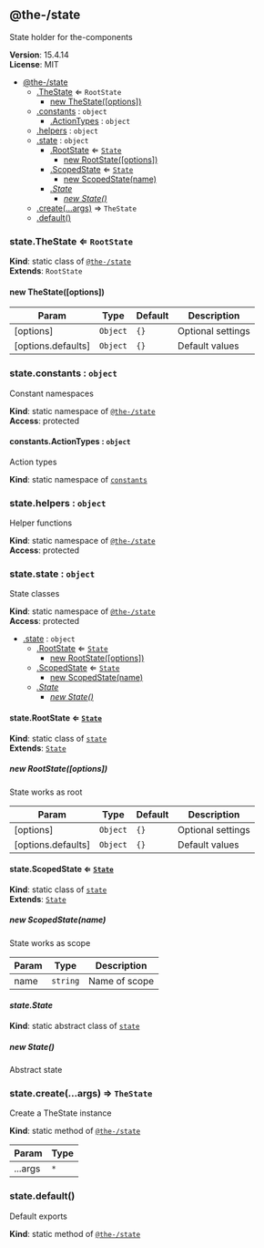 <!--- Code generated by @the-/script-doc. DO NOT EDIT. -->

<a name="module_@the-/state"></a>

## @the-/state
State holder for the-components

**Version**: 15.4.14  
**License**: MIT  

* [@the-/state](#module_@the-/state)
    * [.TheState](#module_@the-/state.TheState) ⇐ <code>RootState</code>
        * [new TheState([options])](#new_module_@the-/state.TheState_new)
    * [.constants](#module_@the-/state.constants) : <code>object</code>
        * [.ActionTypes](#module_@the-/state.constants.ActionTypes) : <code>object</code>
    * [.helpers](#module_@the-/state.helpers) : <code>object</code>
    * [.state](#module_@the-/state.state) : <code>object</code>
        * [.RootState](#module_@the-/state.state.RootState) ⇐ [<code>State</code>](#module_@the-/state.state.State)
            * [new RootState([options])](#new_module_@the-/state.state.RootState_new)
        * [.ScopedState](#module_@the-/state.state.ScopedState) ⇐ [<code>State</code>](#module_@the-/state.state.State)
            * [new ScopedState(name)](#new_module_@the-/state.state.ScopedState_new)
        * *[.State](#module_@the-/state.state.State)*
            * *[new State()](#new_module_@the-/state.state.State_new)*
    * [.create(...args)](#module_@the-/state.create) ⇒ <code>TheState</code>
    * [.default()](#module_@the-/state.default)

<a name="module_@the-/state.TheState"></a>

### state.TheState ⇐ <code>RootState</code>
**Kind**: static class of [<code>@the-/state</code>](#module_@the-/state)  
**Extends**: <code>RootState</code>  
<a name="new_module_@the-/state.TheState_new"></a>

#### new TheState([options])

| Param | Type | Default | Description |
| --- | --- | --- | --- |
| [options] | <code>Object</code> | <code>{}</code> | Optional settings |
| [options.defaults] | <code>Object</code> | <code>{}</code> | Default values |

<a name="module_@the-/state.constants"></a>

### state.constants : <code>object</code>
Constant namespaces

**Kind**: static namespace of [<code>@the-/state</code>](#module_@the-/state)  
**Access**: protected  
<a name="module_@the-/state.constants.ActionTypes"></a>

#### constants.ActionTypes : <code>object</code>
Action types

**Kind**: static namespace of [<code>constants</code>](#module_@the-/state.constants)  
<a name="module_@the-/state.helpers"></a>

### state.helpers : <code>object</code>
Helper functions

**Kind**: static namespace of [<code>@the-/state</code>](#module_@the-/state)  
**Access**: protected  
<a name="module_@the-/state.state"></a>

### state.state : <code>object</code>
State classes

**Kind**: static namespace of [<code>@the-/state</code>](#module_@the-/state)  
**Access**: protected  

* [.state](#module_@the-/state.state) : <code>object</code>
    * [.RootState](#module_@the-/state.state.RootState) ⇐ [<code>State</code>](#module_@the-/state.state.State)
        * [new RootState([options])](#new_module_@the-/state.state.RootState_new)
    * [.ScopedState](#module_@the-/state.state.ScopedState) ⇐ [<code>State</code>](#module_@the-/state.state.State)
        * [new ScopedState(name)](#new_module_@the-/state.state.ScopedState_new)
    * *[.State](#module_@the-/state.state.State)*
        * *[new State()](#new_module_@the-/state.state.State_new)*

<a name="module_@the-/state.state.RootState"></a>

#### state.RootState ⇐ [<code>State</code>](#module_@the-/state.state.State)
**Kind**: static class of [<code>state</code>](#module_@the-/state.state)  
**Extends**: [<code>State</code>](#module_@the-/state.state.State)  
<a name="new_module_@the-/state.state.RootState_new"></a>

##### new RootState([options])
State works as root


| Param | Type | Default | Description |
| --- | --- | --- | --- |
| [options] | <code>Object</code> | <code>{}</code> | Optional settings |
| [options.defaults] | <code>Object</code> | <code>{}</code> | Default values |

<a name="module_@the-/state.state.ScopedState"></a>

#### state.ScopedState ⇐ [<code>State</code>](#module_@the-/state.state.State)
**Kind**: static class of [<code>state</code>](#module_@the-/state.state)  
**Extends**: [<code>State</code>](#module_@the-/state.state.State)  
<a name="new_module_@the-/state.state.ScopedState_new"></a>

##### new ScopedState(name)
State works as scope


| Param | Type | Description |
| --- | --- | --- |
| name | <code>string</code> | Name of scope |

<a name="module_@the-/state.state.State"></a>

#### *state.State*
**Kind**: static abstract class of [<code>state</code>](#module_@the-/state.state)  
<a name="new_module_@the-/state.state.State_new"></a>

##### *new State()*
Abstract state

<a name="module_@the-/state.create"></a>

### state.create(...args) ⇒ <code>TheState</code>
Create a TheState instance

**Kind**: static method of [<code>@the-/state</code>](#module_@the-/state)  

| Param | Type |
| --- | --- |
| ...args | <code>\*</code> | 

<a name="module_@the-/state.default"></a>

### state.default()
Default exports

**Kind**: static method of [<code>@the-/state</code>](#module_@the-/state)  
